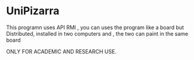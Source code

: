 # UniPizarra
This programn uses API RMI , you can uses the program like a board but Distributed, installed in two computers and , the two can 
paint in the same board

ONLY FOR ACADEMIC AND RESEARCH USE.
